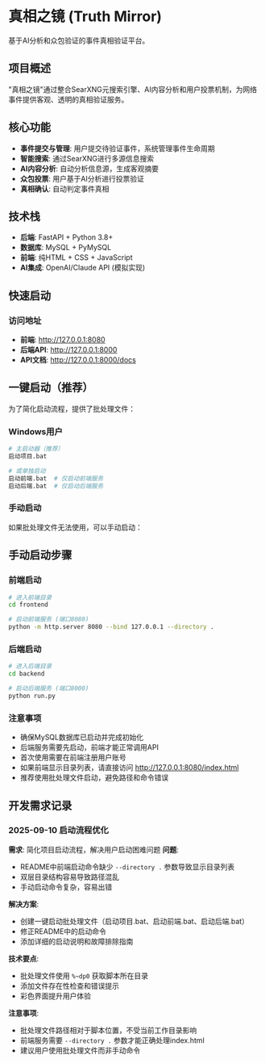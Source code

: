 # 真相之镜 (Truth Mirror)

基于AI分析和众包验证的事件真相验证平台。

## 项目概述

"真相之镜"通过整合SearXNG元搜索引擎、AI内容分析和用户投票机制，为网络事件提供客观、透明的真相验证服务。

## 核心功能

- **事件提交与管理**: 用户提交待验证事件，系统管理事件生命周期
- **智能搜索**: 通过SearXNG进行多源信息搜索
- **AI内容分析**: 自动分析信息源，生成客观摘要
- **众包投票**: 用户基于AI分析进行投票验证
- **真相确认**: 自动判定事件真相

## 技术栈

- **后端**: FastAPI + Python 3.8+
- **数据库**: MySQL + PyMySQL
- **前端**: 纯HTML + CSS + JavaScript
- **AI集成**: OpenAI/Claude API (模拟实现)

## 快速启动

### 访问地址
- **前端**: http://127.0.0.1:8080
- **后端API**: http://127.0.0.1:8000
- **API文档**: http://127.0.0.1:8000/docs

## 一键启动（推荐）

为了简化启动流程，提供了批处理文件：

### Windows用户
```bash
# 主启动器（推荐）
启动项目.bat

# 或单独启动
启动前端.bat  # 仅启动前端服务
启动后端.bat  # 仅启动后端服务
```

### 手动启动
如果批处理文件无法使用，可以手动启动：

## 手动启动步骤

### 前端启动
```bash
# 进入前端目录
cd frontend

# 启动前端服务 (端口8080)
python -m http.server 8080 --bind 127.0.0.1 --directory .
```

### 后端启动
```bash
# 进入后端目录
cd backend

# 启动后端服务 (端口8000)
python run.py
```

### 注意事项
- 确保MySQL数据库已启动并完成初始化
- 后端服务需要先启动，前端才能正常调用API
- 首次使用需要在前端注册用户账号
- 如果前端显示目录列表，请直接访问 http://127.0.0.1:8080/index.html
- 推荐使用批处理文件启动，避免路径和命令错误

## 开发需求记录

### 2025-09-10 启动流程优化
**需求**: 简化项目启动流程，解决用户启动困难问题
**问题**: 
- README中前端启动命令缺少 `--directory .` 参数导致显示目录列表
- 双层目录结构容易导致路径混乱
- 手动启动命令复杂，容易出错

**解决方案**:
- 创建一键启动批处理文件（启动项目.bat、启动前端.bat、启动后端.bat）
- 修正README中的启动命令
- 添加详细的启动说明和故障排除指南

**技术要点**:
- 批处理文件使用 `%~dp0` 获取脚本所在目录
- 添加文件存在性检查和错误提示
- 彩色界面提升用户体验

**注意事项**:
- 批处理文件路径相对于脚本位置，不受当前工作目录影响
- 前端服务需要 `--directory .` 参数才能正确处理index.html
- 建议用户使用批处理文件而非手动命令
